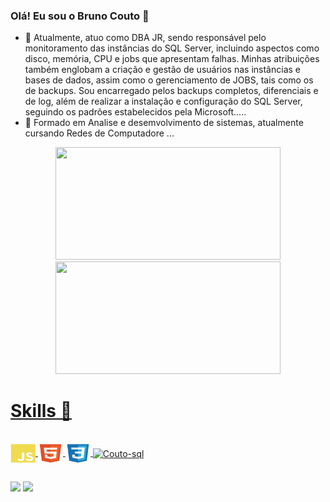 ### Olá! Eu sou o Bruno Couto 👋

- 🔭 Atualmente, atuo como DBA JR, sendo responsável pelo monitoramento das instâncias do SQL Server, incluindo aspectos como disco, memória, CPU e jobs que apresentam falhas. Minhas atribuições também englobam a criação e gestão de usuários nas instâncias e bases de dados, assim como o gerenciamento de JOBS, tais como os de backups. Sou encarregado pelos backups completos, diferenciais e de log, além de realizar a instalação e configuração do SQL Server, seguindo os padrões estabelecidos pela Microsoft.....
- 🌱 Formado em Analise e desemvolvimento de sistemas, atualmente cursando Redes de Computadore ...
 <div align="center"/>
    <a href="https://github.com/Bcouto19">
    <img  height="180em" width="360em" src="https://github-readme-stats.vercel.app/api?username=Bcouto19&show_icons=true&theme=dark&include_all_commits=true&count_private=true"/>
    <img  height="180em" width="360em" src="https://github-readme-stats.vercel.app/api/top-langs/?username=Bcouto19&layout=compact&langs_count=7&theme=dark"/>
</div>

<h1>Skills 🤹</h1>
<div style="display: inline_block"><br>
  <img align="center" alt="Couto-Js" height="30" width="40" src="https://raw.githubusercontent.com/devicons/devicon/master/icons/javascript/javascript-plain.svg">
  <img align="center" alt="Couto-HTML" height="30" width="40" src="https://raw.githubusercontent.com/devicons/devicon/master/icons/html5/html5-original.svg">
  <img align="center" alt="Couto-CSS" height="30" width="40" src="https://raw.githubusercontent.com/devicons/devicon/master/icons/css3/css3-original.svg">
  <img align="center" alt="Couto-sql" height="30" width="40" src=" https://github.com/Bcouto19/Bcouto19/issues/1#issue-2214382617">                               
</div>


##

<div>
  <a href = "mailto:brunocouto0405@gmail.com.com"><img src="https://img.shields.io/badge/-Gmail-%23333?style=for-the-badge&logo=gmail&logoColor=white" target="_blank"></a>
  <a href="https://www.linkedin.com/in/bruno-couto-7521a4220/" target="_blank"><img src="https://img.shields.io/badge/-LinkedIn-%230077B5?style=for-the-badge&logo=linkedin&logoColor=white" target="_blank"></a> 
</div>
  
